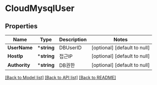 # CloudMysqlUser

## Properties
Name | Type | Description | Notes
------------ | ------------- | ------------- | -------------
**UserName** | ***string** | DBUserID | [optional] [default to null]
**HostIp** | ***string** | 접근IP | [optional] [default to null]
**Authority** | ***string** | DB권한 | [optional] [default to null]

[[Back to Model list]](../README.md#documentation-for-models) [[Back to API list]](../README.md#documentation-for-api-endpoints) [[Back to README]](../README.md)


